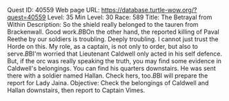 Quest ID: 40559
Web page URL: https://database.turtle-wow.org/?quest=40559
Level: 35
Min Level: 30
Race: 589
Title: The Betrayal from Within
Description: So the shield really belonged to the tauren from Brackenwall. Good work.$B$BOn the other hand, the reported killing of Paval Reethe by our soldiers is troubling. Deeply troubling. I cannot just trust the Horde on this. My role, as a captain, is not only to order, but also to serve.$B$BI'm worried that Lieutenant Caldwell only acted in his self defence. But, if the orc was really speaking the truth, you may find some evidence in Caldwell's belongings. You can find his quarters downstairs. He was sent there with a soldier named Hallan. Check hers, too.$B$BI will prepare the report for Lady Jaina.
Objective: Check the belongings of Caldwell and Hallan downstairs, then report to Captain Vimes.
